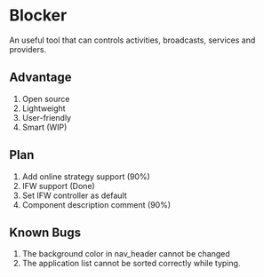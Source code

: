 # Blocker
An useful tool that can controls activities,  broadcasts, services and providers.

## Advantage
1. Open source
2. Lightweight
3. User-friendly
4. Smart (WIP)

## Plan
1. Add online strategy support (90%)
2. IFW support (Done)
3. Set IFW controller as default
4. Component description comment (90%)

## Known Bugs
1. The background color in nav_header cannot be changed
2. The application list cannot be sorted correctly while typing.
